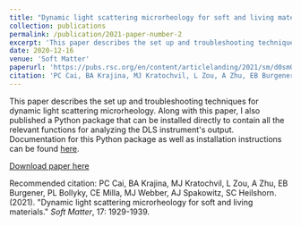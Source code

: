 ```yaml
---
title: "Dynamic light scattering microrheology for soft and living materials"
collection: publications
permalink: /publication/2021-paper-number-2
excerpt: 'This paper describes the set up and troubleshooting techniques for dynamic light scattering microrheology.'
date: 2020-12-16
venue: 'Soft Matter'
paperurl: 'https://pubs.rsc.org/en/content/articlelanding/2021/sm/d0sm01597k'
citation: 'PC Cai, BA Krajina, MJ Kratochvil, L Zou, A Zhu, EB Burgener, PL Bollyky, CE Milla, MJ Webber, AJ Spakowitz, SC Heilshorn. (2021). &quot;Dynamic light scattering microrheology for soft and living materials.&quot; <i>Soft Matter</i>, 17: 1929-1939.'
---
```

This paper describes the set up and troubleshooting techniques for dynamic light scattering microrheology. Along with this paper, I also published a Python package that can be installed directly to contain all the relevant functions for analyzing the DLS instrument's output. Documentation for this Python package as well as installation instructions can be found [here](https://dlsur.readthedocs.io/).

[Download paper here](https://pubs.rsc.org/en/content/articlelanding/2021/sm/d0sm01597k)

Recommended citation: PC Cai, BA Krajina, MJ Kratochvil, L Zou, A Zhu, EB Burgener, PL Bollyky, CE Milla, MJ Webber, AJ Spakowitz, SC Heilshorn. (2021). "Dynamic light scattering microrheology for soft and living materials." <i>Soft Matter</i>, 17: 1929-1939.